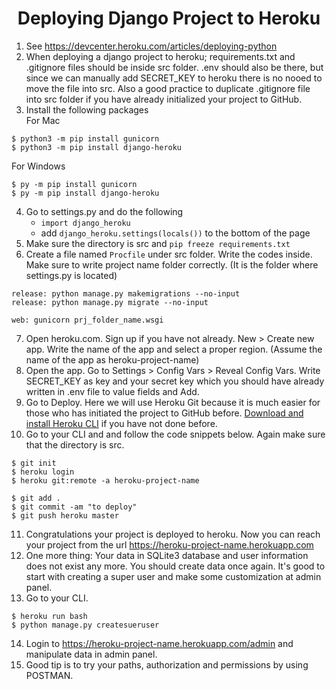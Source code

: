 <h1 align="center">Deploying Django Project to Heroku</h1>

1. See https://devcenter.heroku.com/articles/deploying-python
2. When deploying a django project to heroku; requirements.txt and .gitignore files should be inside src folder. .env should also be there, but since we can manually add SECRET_KEY to heroku there is no nooed to move the file into src. Also a good practice to duplicate .gitignore file into src folder if you have already initialized your project to GitHub.
3. Install the following packages<br>
For Mac
```
$ python3 -m pip install gunicorn
$ python3 -m pip install django-heroku
```
For Windows
```
$ py -m pip install gunicorn
$ py -m pip install django-heroku
```

4. Go to settings.py and do the following
   * `import django_heroku`
   * add `django_heroku.settings(locals())` to the bottom of the page
5. Make sure the directory is src and `pip freeze requirements.txt`
6. Create a file named `Procfile` under src folder. Write the codes inside. Make sure to write project name folder correctly. (It is the folder where settings.py is located)
```
release: python manage.py makemigrations --no-input
release: python manage.py migrate --no-input

web: gunicorn prj_folder_name.wsgi
```
7. Open heroku.com. Sign up if you have not already. New > Create new app. Write the name of the app and select a proper region. (Assume the name of the app as heroku-project-name)
8. Open the app. Go to Settings > Config Vars > Reveal Config Vars. Write SECRET_KEY as key and your secret key which you should have already written in .env file to value fields and Add.
9. Go to Deploy. Here we will use Heroku Git because it is much easier for those who has initiated the project to GitHub before.  [Download and install Heroku CLI](https://devcenter.heroku.com/articles/heroku-cli) if you have not done before.<br>
10. Go to your CLI and and follow the code snippets below. Again make sure that the directory is src.
```
$ git init
$ heroku login
$ heroku git:remote -a heroku-project-name

$ git add .
$ git commit -am "to deploy"
$ git push heroku master
```
11. Congratulations your project is deployed to heroku. Now you can reach your project from the url https://heroku-project-name.herokuapp.com
12. One more thing: Your data in SQLite3 database and user information does not exist any more. You should create data once again. It's good to start with creating a super user and make some customization at admin panel.
13. Go to your CLI.
```
$ heroku run bash
$ python manage.py createsueruser
```
14. Login to https://heroku-project-name.herokuapp.com/admin and manipulate data in admin panel.
15. Good tip is to try your paths, authorization and permissions by using POSTMAN.